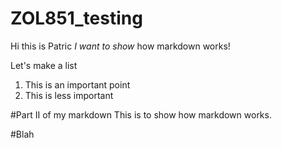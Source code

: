 ZOL851_testing
==============

Hi this is Patric *I want to show* how markdown works!

Let's make a list
1. This is an important point
2. This is less important




#Part II of my markdown
This is to show how markdown works.


#Blah
